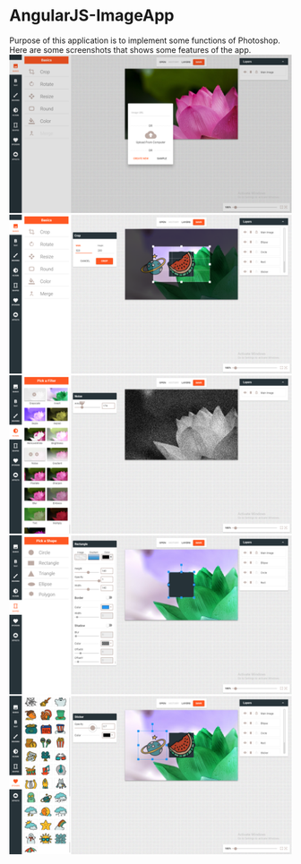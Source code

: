 # AngularJS-ImageApp
Purpose of this application is to implement some functions of Photoshop.
Here are some screenshots that shows some features of the app.
![alt text](Screenshots/1.png "When Starting...")
![alt text](Screenshots/2.png "Crop function")
![alt text](Screenshots/3.png "Filter effects...")
![alt text](Screenshots/4.png "Shapes...")
![alt text](Screenshots/5.png "Stickers")